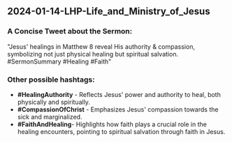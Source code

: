 ## 2024-01-14-LHP-Life_and_Ministry_of_Jesus

### A Concise Tweet about the Sermon:

"Jesus' healings in Matthew 8 reveal His authority & compassion, symbolizing not just physical healing but spiritual salvation. #SermonSummary #Healing #Faith"

### Other possible hashtags:

- **#HealingAuthority** - Reflects Jesus' power and authority to heal, both physically and spiritually.
- **#CompassionOfChrist** - Emphasizes Jesus' compassion towards the sick and marginalized.
- **#FaithAndHealing**- Highlights how faith plays a crucial role in the healing encounters, pointing to spiritual salvation through faith in Jesus.